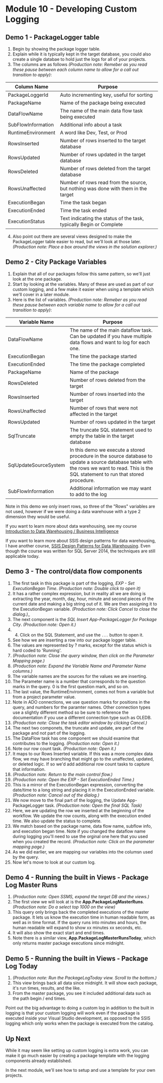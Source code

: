 ﻿# Module 10 - Developing Custom Logging

## Demo 1 - PackageLogger table

1. Begin by showing the package logger table.
2. Explain while it is typically kept in the target database, you could also create a single databae to hold just the logs for all of your projects.
3. The columns are as follows _(Production note: Remeber as you read these pause between each column name to allow for a call out transition to apply)_:

| Column Name | Purpose |
| --- | --- |
|PackageLoggerId | Auto incrementing key, useful for sorting |
|PackageName | Name of the package being executed |
|DataFlowName | The name of the main data flow task being executed |
|SubFlowInformation | Additional info about a task |
|RuntimeEnvironment | A word like Dev, Test, or Prod |
|RowsInserted | Number of rows inserted to the target database |
|RowsUpdated | Number of rows updated in the target database |
|RowsDeleted | Number of rows deleted from the target database |
|RowsUnaffected | Number of rows read from the source, but nothing was done with them in the target |
|ExecutionBegan | Time the task began |
|ExecutionEnded | Time the task ended |
|ExecutionStatus | Text indicating the status of the task, typically Begin or Complete |

4. Also point out there are several views designed to make the PackageLogger table easier to read, but we'll look at those later. _(Production note: Place a box around the views in the solution explorer.)_

## Demo 2 - City Package Variables

1. Explain that all of our packages follow this same pattern, so we'll just look at the one package.
2. Start by looking at the variables. Many of these are used as part of our custom logging, and a few make it easier when using a template which we'll cover in a later module.
3. Here is the list of variables. _(Production note: Remeber as you read these pause between each variable name to allow for a call out transition to apply)_:

| Variable Name | Purpose |
| --- | --- |
| DataFlowName | The name of the main dataflow task. Can be updated if you have multiple data flows and want to log for each one. |
| ExecutionBegan | The time the package started |
| ExecutionEnded | The time the package completed |
| PackageName | Name of the package |
| RowsDeleted | Number of rows deleted from the target |
| RowsInserted | Number of rows inserted into the target |
| RowsUnaffected | Number of rows that were not affected in the target |
| RowsUpdated | Number of rows updated in the target |
| SqlTruncate | The truncate SQL statement used to empty the table in the target database |
| SqlUpdateSourceSystem | In this demo we execute a stored procedure in the source database to update a source database table with the rows we want to read. This is the SQL statement to run that stored procedure. |
| SubFlowInformation | Additional information we may want to add to the log |

Note in this demo we only insert rows, so three of the "Rows" variables are not used, however if we were doing a data warehouse with a type 2 dimension they would be useful. 

If you want to learn more about data warehousing, see my course [Introduction to Data Warehousing / Business Intelligence](https://app.pluralsight.com/library/courses/intro-dwbi-course-2017/table-of-contents)

If you want to learn more about SSIS design patterns for data warehousing, I have another course, [SSIS Design Patterns for Data Warehousing](https://www.pluralsight.com/courses/ssis-design-patterns-data-warehousing). Even though the course was written for SQL Server 2014, the techniques are still applicable today.

## Demo 3 - The control/data flow components

1. The first task in this package is part of the logging, _EXP - Set ExecutionBegan Time_. _(Production note: Double click to open it)_
2. It has a rather complex expression, but in reality all we are doing is extracting the year, month, day, hour, minute and second pieces of the current date and making a big string out of it. We are then assigning it to the ExecutionBegan variable. _(Production note: Click _Cancel_ to close the dialog.)__
3. The next component is the _SQL Insert App-PackageLogger for Package City_. _(Production note: Open it.)_
4. 4. Click on the SQL Statement, and use the `...` button to open it.
5. See how we are inserting a row into our package logger table.
6. The values are represented by ? marks, except for the status which is hard coded to 'Running'.
7. _(Production note: Close the query window, then click on the Parameter Mapping page.)_
8. _(Production note: Expand the Variable Name and Parameter Name columns.)_
9. The variable names are the sources for the values we are inserting.
10. The Parameter name is a number that corresponds to the question marks in the query. 0 is the first question mark, and so on.
11. The last value, the RuntimeEnvironment, comes not from a variable but from a project parameter value.
12. Note in ADO connections, we use question marks for positions in the query, and numbers for the paramter names. Other connection types use a slightly different method so be sure to reference the documentation if you use a different connection type such as OLEDB.
13. _(Production note: Close the task editor window by clicking Cancel.)_
14. The next two componets, the truncate and update, are part of the package and not part of the logging.
15. The DataFlow task has one component we should examine that contributes to the logging. _(Production note: Open it.)_
16. Note our row count task. _(Production note: Open it.)_
17. It maps to our Rows Inserted variable. If this was a more complex data flow, we may have branching that might go to the unaffected, updated, or deleted logic. If so we'd add additional row count tasks to capture that information.
18. _(Production note: Return to the main control flow.)_
19. _(Production note: Open the EXP - Set ExecutionEnded Time.)_
20. This is a mirror of the ExecutionBegan expression, converting the date/time to a long string and placing it in the ExecutionEnded variable. _(Production note: Cancel out of the dialog.)_
21. We now move to the final part of the logging, the Update App-PackageLogger task. _(Production note: Open the final SQL Task)_
22. Here, we are updating the row we inserted at the beginning of the workflow. We update the row counts, along with the execution ended time. We also update the status to complete.
23. We match based on the package name, data flow name, subflow info, and execution began time. Note if you changed the dataflow name during logging you'll need to use the orginal one here that you used when you created the record.
_(Production note: Click on the parameter mapping page.)_
24. As we did earlier, we are mapping our variables into the columsn used by the query.
25. Now let's move to look at our custom log.

## Demo 4 - Running the built in Views - Package Log Master Runs

1. _(Production note: Open SSMS, expand the target DB and the views.)_
2. The first view we will look at is the __App.PackageLogMasterRuns__. _(Production note: Do a select top 1000 on the view)_
3. This query only brings back the completed executions of the master package. It lets us know the execution time in human readable form, as well as in time format. If the query runs into minutes and hours, the human readable will expand to show xx minutes xx seconds, etc.
4. It will also show the exact start and end times.
5. Note there is a similar view, __App.PackageLogMasterRunsToday__, which only returns master package executions since midnight.

## Demo 5 - Running the built in Views - Package Log Today

1. _(Production note: Run the PackageLogToday view. Scroll to the bottom.)_
2. This view brings back all data since midnight. It will show each package, it's run times, results, and the like.
3. From the master package, you see it included additional data such as the path begin / end times. 

Point out the big advantage to doing a custom log in addition to the built in logging is that your custom logging will work even if the package is executed inside your Visual Studio development, as opposed to the SSIS logging which only works when the package is executed from the catalog.

## Up Next

While it may seem like setting up custom logging is extra work, you can make it go much easier by creating a package template with the logging components already established.

In the next module, we'll see how to setup and use a template for your own projects.

